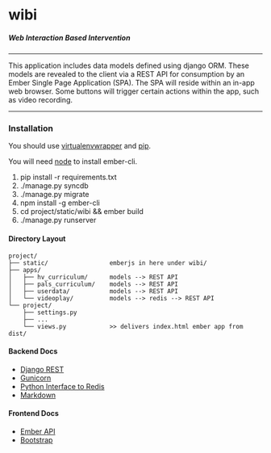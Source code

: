 # wibi
##### Web Interaction Based Intervention

<hr>
This application includes data models defined using django ORM. These models are revealed to the client via a REST API for consumption by an Ember Single Page Application (SPA). The SPA will reside within an in-app web browser. Some buttons will trigger certain actions within the app, such as video recording.

<hr>

### Installation
You should use [virtualenvwrapper](https://virtualenvwrapper.readthedocs.org/en/latest/) and [pip](https://pypi.python.org/pypi/pip).

You will need [node](https://nodejs.org/) to install ember-cli.

 1. pip install -r requirements.txt
 2. ./manage.py syncdb
 3. ./manage.py migrate
 4. npm install -g ember-cli
 5. cd project/static/wibi && ember build
 6. ./manage.py runserver

#### Directory Layout

```
project/
├── static/                 emberjs in here under wibi/
├── apps/
│   ├── hv_curriculum/      models --> REST API
│   ├── pals_curriculum/    models --> REST API
│   ├── userdata/           models --> REST API
│   └── videoplay/          models --> redis --> REST API
└── project/
    ├── settings.py
    ├── ...
    └── views.py            >> delivers index.html ember app from dist/
```

#### Backend Docs
 - [Django REST](http://www.django-rest-framework.org/)
 - [Gunicorn](http://gunicorn.org/#docs)
 - [Python Interface to Redis](https://pypi.python.org/pypi/redis/)
 - [Markdown](http://pythonhosted.org//Markdown/)

#### Frontend Docs
 - [Ember API](http://emberjs.com/api/)
 - [Bootstrap](http://getbootstrap.com/)


